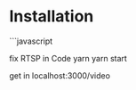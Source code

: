 <h1>Installation</h1>
```javascript

 fix RTSP in Code 
yarn 
yarn start



get in localhost:3000/video
```